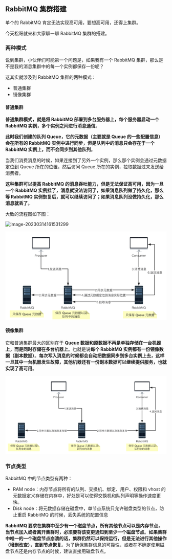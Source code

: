 ##  RabbitMQ 集群搭建

单个的 RabbitMQ 肯定无法实现高可用，要想高可用，还得上集群。

今天松哥就来和大家聊一聊 RabbitMQ 集群的搭建。

### 两种模式

说到集群，小伙伴们可能第一个问题是，如果我有一个 RabbitMQ 集群，那么是不是我的消息集群中的每一个实例都保存一份呢？

这其实就涉及到 RabbitMQ 集群的两种模式：

- 普通集群
- 镜像集群

#### 普通集群

**普通集群模式，就是将 RabbitMQ 部署到多台服务器上，每个服务器启动一个 RabbitMQ 实例，多个实例之间进行消息通信**。

**此时我们创建的队列 Queue，它的元数据（主要就是 Queue 的一些配置信息）会在所有的 RabbitMQ 实例中进行同步，但是队列中的消息只会存在于一个 RabbitMQ 实例上，而不会同步到其他队列**。

当我们消费消息的时候，如果连接到了另外一个实例，那么那个实例会通过元数据定位到 Queue 所在的位置，然后访问 Queue 所在的实例，拉取数据过来发送给消费者。

**这种集群可以提高 RabbitMQ 的消息吞吐能力，但是无法保证高可用，因为一旦一个 RabbitMQ 实例挂了，消息就没法访问了，如果消息队列做了持久化，那么等 RabbitMQ 实例恢复后，就可以继续访问了；如果消息队列没做持久化，那么消息就丢了**。

大致的流程图如下图：

![image-20230314161531299](media/images/image-20230314161531299.png)

![image-20230314161527640](media/images/image-20230314161527640.png)

#### 镜像集群

它和普通集群最大的区别在于 **Queue 数据和原数据不再是单独存储在一台机器上，而是同时存储在多台机器上**。也就是说**每个 RabbitMQ 实例都有一份镜像数据（副本数据）**。**每次写入消息的时候都会自动把数据同步到多台实例上去，这样一旦其中一台机器发生故障，其他机器还有一份副本数据可以继续提供服务，也就实现了高可用**。

![image-20230314161704296](media/images/image-20230314161704296.png)

### 节点类型

RabbitMQ 中的节点类型有两种：

- RAM node：内存节点将所有的队列、交换机、绑定、用户、权限和 vhost 的元数据定义存储在内存中，好处是可以使得交换机和队列声明等操作速度更快。
- Disk node：将元数据存储在磁盘中，单节点系统只允许磁盘类型的节点，防止重启 RabbitMQ 的时候，丢失系统的配置信息

**RabbitMQ 要求在集群中至少有一个磁盘节点，所有其他节点可以是内存节点，当节点加入或者离开集群时，必须要将该变更通知到至少一个磁盘节点**。**如果集群中唯一的一个磁盘节点崩溃的话，集群仍然可以保持运行，但是无法进行其他操作（增删改查），直到节点恢复**。为了确保集群信息的可靠性，或者在不确定使用磁盘节点还是内存节点的时候，建议直接用磁盘节点。


